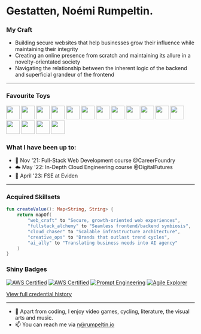 # Gestatten, Noémi Rumpeltin. 
### My Craft
  - Building secure websites that help businesses grow their influence while maintaining their integrity
  - Creating an online presence from scratch and maintaining its allure in a novelty-orientated society
  - Navigating the relationship between the inherent logic of the backend and superficial grandeur of the frontend

---

### Favourite Toys
<code><img height="36" src="https://cdn.simpleicons.org/spring/6DB33F"></code>
<code><img height="36" src="https://cdn.simpleicons.org/amazonwebservices/FF5500"></code>
<code><img height="36" src="https://cdn.simpleicons.org/react/61DAFB"></code>
<code><img height="36" src="https://cdn.simpleicons.org/dotnet/512BD4"></code>
<code><img height="36" src="https://cdn.simpleicons.org/go/00ADD8"></code>
<code><img height="36" src="https://cdn.simpleicons.org/remix/white"></code>
<code><img height="36" src="https://cdn.simpleicons.org/docker/2496ED"></code>
<code><img height="36" src="https://cdn.simpleicons.org/sass/CC6699"></code>
<code><img height="36" src="https://cdn.simpleicons.org/postgresql/4169E1"></code>
<code><img height="36" src="https://cdn.simpleicons.org/html5/E34F26"></code>
<code><img height="36" src="https://cdn.simpleicons.org/nodedotjs/5FA04E"></code>
<code><img height="36" src="https://cdn.simpleicons.org/typescript/3178C6"></code>
<code><img height="36" src="https://cdn.simpleicons.org/looker/4285F4"></code>
<code><img height="36" src="https://cdn.simpleicons.org/jest/C21325"></code>
<code><img height="36" src="https://cdn.simpleicons.org/git/F05032"></code>
<code><img height="36" src="https://cdn.simpleicons.org/kotlin/7F52FF"></code>


### What I have been up to:
- 🌱 Nov '21: Full-Stack Web Development course @CareerFoundry
- ☁️ May '22: In-Depth Cloud Engineering course @DigitalFutures
- 🍊 April '23: FSE at Eviden

---

### Acquired Skillsets
```kotlin
fun createValue(): Map<String, String> {
    return mapOf(
        "web_craft" to "Secure, growth-oriented web experiences",
        "fullstack_alchemy" to "Seamless frontend/backend symbiosis",
        "cloud_chaser" to "Scalable infrastructure architecture",
        "creative_ops" to "Brands that outlast trend cycles",
        "ai_ally" to "Translating business needs into AI agency"
    )
}

```

### Shiny Badges

<!-- ### **Active Validations** -->
[![AWS Certified](https://img.shields.io/badge/AWS-Cloud_Practitioner-purple?logo=amazonaws)](https://www.credly.com/badges/48016e8b-627d-48ca-a052-76d073c51328/public_url)
[![AWS Certified](https://img.shields.io/badge/AWS-Solutions_Architect-purple?logo=amazonaws)](https://www.credly.com/badges/c32d4f0b-1aac-444e-9ed4-a6ea1330cee5/public_url)
[![Prompt Engineering](https://img.shields.io/badge/Certiprof-Prompt_Engineering-white?logo=certiprof)](https://www.credly.com/badges/8bbac0dd-ad48-4392-88e8-dcbe61160ae5/public_url)
[![Agile Explorer](https://img.shields.io/badge/IBM-Agile_Explorer-blue?logo=agile)](https://www.credly.com/badges/2e38ce00-f11f-4674-bb9f-aed221dfc2ee/public_url)
<!-- [![Azure Fundamentals](https://img.shields.io/badge/Microsoft-AZ900-blue?logo=microsoftazure)](VALID_CERT_LINK) -->

<!-- 
### **Historical Achievements**
> *Foundational certifications that shaped my expertise*

| Certification | Period Active | Status |
|---------------|---------------|--------|
| **AWS Cloud Practitioner** | June 2022 - June 2025 | 🔒 Archived |
| **AWS Solutions Architect** | July 2022 - July 2025 | 🔒 Archived |
-->
[View full credential history](https://www.credly.com/users/noemi-rumpeltin)

---

- 👾 Apart from coding, I enjoy video games, cycling, literature, the visual arts and music.
- 📫 You can reach me via n@rumpeltin.io
